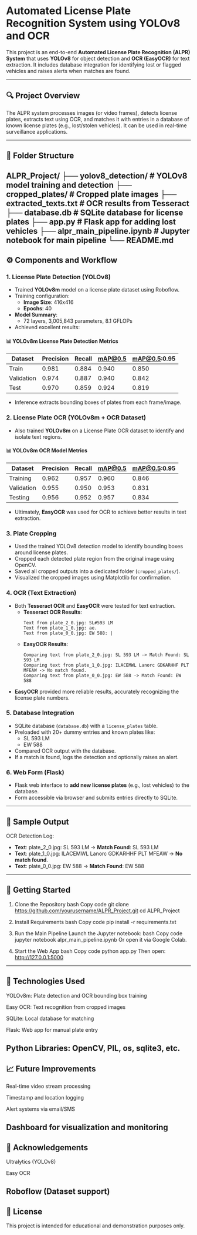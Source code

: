 # Automated License Plate Recognition System using YOLOv8 and OCR

This project is an end-to-end **Automated License Plate Recognition (ALPR) System** that uses **YOLOv8** for object detection and **OCR (EasyOCR)** for text extraction. It includes database integration for identifying lost or flagged vehicles and raises alerts when matches are found.

---

## 🔍 Project Overview
The ALPR system processes images (or video frames), detects license plates, extracts text using OCR, and matches it with entries in a database of known license plates (e.g., lost/stolen vehicles). It can be used in real-time surveillance applications.

---

## 📁 Folder Structure
ALPR_Project/
├── yolov8_detection/         # YOLOv8 model training and detection
├── cropped_plates/           # Cropped plate images
├── extracted_texts.txt       # OCR results from Tesseract
├── database.db               # SQLite database for license plates
├── app.py                    # Flask app for adding lost vehicles
├── alpr_main_pipeline.ipynb  # Jupyter notebook for main pipeline
└── README.md
---

## ⚙️ Components and Workflow

### 1. **License Plate Detection (YOLOv8)**
- Trained **YOLOv8m** model on a license plate dataset using Roboflow.
- Training configuration:
  - **Image Size**: 416x416
  - **Epochs**: 40
- **Model Summary**:
  - 72 layers, 3,005,843 parameters, 8.1 GFLOPs
- Achieved excellent results:

#### 📊 YOLOv8m License Plate Detection Metrics
| Dataset    | Precision | Recall | mAP@0.5 | mAP@0.5:0.95 |
|------------|-----------|--------|---------|--------------|
| Train      | 0.981     | 0.884  | 0.940   | 0.850        |
| Validation | 0.974     | 0.887  | 0.940   | 0.842        |
| Test       | 0.970     | 0.859  | 0.924   | 0.819        |

- Inference extracts bounding boxes of plates from each frame/image.

### 2. **License Plate OCR (YOLOv8m + OCR Dataset)**
- Also trained **YOLOv8m** on a License Plate OCR dataset to identify and isolate text regions.

#### 📊 YOLOv8m OCR Model Metrics
| Dataset    | Precision | Recall | mAP@0.5 | mAP@0.5:0.95 |
|------------|-----------|--------|---------|--------------|
| Training   | 0.962     | 0.957  | 0.960   | 0.846        |
| Validation | 0.955     | 0.950  | 0.953   | 0.831        |
| Testing    | 0.956     | 0.952  | 0.957   | 0.834        |

- Ultimately, **EasyOCR** was used for OCR to achieve better results in text extraction.

### 3. **Plate Cropping**
- Used the trained YOLOv8 detection model to identify bounding boxes around license plates.
- Cropped each detected plate region from the original image using OpenCV.
- Saved all cropped outputs into a dedicated folder (`cropped_plates/`).
- Visualized the cropped images using Matplotlib for confirmation.

### 4. **OCR (Text Extraction)**
- Both **Tesseract OCR** and **EasyOCR** were tested for text extraction.
  - **Tesseract OCR Results**:
    ```
    Text from plate_2_0.jpg: SL#593 LM
    Text from plate_1_0.jpg: ae.
    Text from plate_0_0.jpg: EW 588: |
    ```
  - **EasyOCR Results**:
    ```
    Comparing text from plate_2_0.jpg: SL 593 LM -> Match Found: SL 593 LM
    Comparing text from plate_1_0.jpg: ILACEMWL Lanorc GDKARHHF PLT MFEAW -> No match found.
    Comparing text from plate_0_0.jpg: EW 588 -> Match Found: EW 588
    ```
- **EasyOCR** provided more reliable results, accurately recognizing the license plate numbers.

### 5. **Database Integration**
- SQLite database (`database.db`) with a `license_plates` table.
- Preloaded with 20+ dummy entries and known plates like:
  - SL 593 LM
  - EW 588
- Compared OCR output with the database.
- If a match is found, logs the detection and optionally raises an alert.

### 6. **Web Form (Flask)**
- Flask web interface to **add new license plates** (e.g., lost vehicles) to the database.
- Form accessible via browser and submits entries directly to SQLite.

---

## 🧪 Sample Output
OCR Detection Log:
- **Text**: plate_2_0.jpg: SL 593 LM → **Match Found**: SL 593 LM  
- **Text**: plate_1_0.jpg: ILACEMWL Lanorc GDKARHHF PLT MFEAW → **No match found**.  
- **Text**: plate_0_0.jpg: EW 588 → **Match Found**: EW 588  

---

## 🚀 Getting Started
1. Clone the Repository
bash
Copy code
git clone https://github.com/yourusername/ALPR_Project.git
cd ALPR_Project
2. Install Requirements
bash
Copy code
pip install -r requirements.txt
3. Run the Main Pipeline
Launch the Jupyter notebook:
bash
Copy code
jupyter notebook alpr_main_pipeline.ipynb
Or open it via Google Colab.

4. Start the Web App
bash
Copy code
python app.py
Then open: http://127.0.0.1:5000
---
## 🧰 Technologies Used
YOLOv8m: Plate detection and OCR bounding box training

Easy OCR: Text recognition from cropped images

SQLite: Local database for matching

Flask: Web app for manual plate entry

Python Libraries: OpenCV, PIL, os, sqlite3, etc.
---
## 📈 Future Improvements
Real-time video stream processing

Timestamp and location logging

Alert systems via email/SMS

Dashboard for visualization and monitoring
---
## 🙌 Acknowledgements
Ultralytics (YOLOv8)

Easy OCR

Roboflow (Dataset support)
---
## 📄 License
This project is intended for educational and demonstration purposes only.


